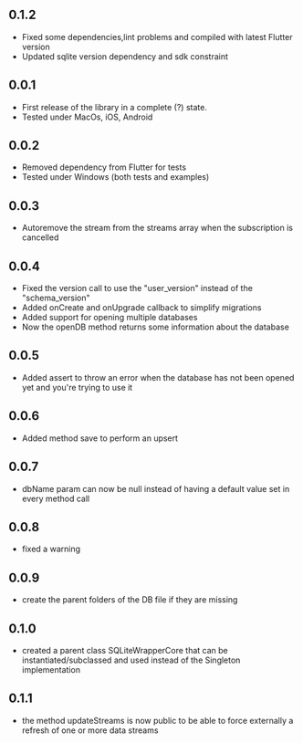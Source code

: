 ## 0.1.2
* Fixed some dependencies,lint problems and compiled with latest Flutter version
* Updated sqlite version dependency and sdk constraint

## 0.0.1

* First release of the library in a complete (?) state.
* Tested under MacOs, iOS, Android

## 0.0.2

* Removed dependency from Flutter for tests
* Tested under Windows (both tests and examples)

## 0.0.3

* Autoremove the stream from the streams array when the subscription is cancelled

## 0.0.4

* Fixed the version call to use the "user_version" instead of the "schema_version"
* Added onCreate and onUpgrade callback to simplify migrations
* Added support for opening multiple databases
* Now the openDB method returns some information about the database

## 0.0.5
* Added assert to throw an error when the database has not been opened yet and you're trying to use it

## 0.0.6
* Added method save to perform an upsert

## 0.0.7
* dbName param can now be null instead of having a default value set in every method call

## 0.0.8
* fixed a warning

## 0.0.9
* create the parent folders of the DB file if they are missing

## 0.1.0
* created a parent class SQLiteWrapperCore that can be instantiated/subclassed and used instead of the Singleton implementation

## 0.1.1
* the method updateStreams is now public to be able to force externally a refresh of one or more data streams